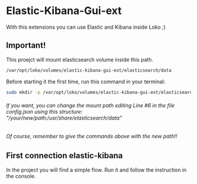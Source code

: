 # Elastic-Kibana-Gui-ext

With this extensions you can use Elastic and Kibana inside Loko ;)

## Important!

This proejct will mount elasticsearch volume inside this path.

```bash
/var/opt/loko/volumes/elastic-kibana-gui-ext/elasticsearch/data
```
Before starting it the first time, run this command in your terminal:

```bash
sudo mkdir -p /var/opt/loko/volumes/elastic-kibana-gui-ext/elasticsearch/data && sudo chmod 777 /var/opt/loko/volumes/elastic-kibana-gui-ext/elasticsearch/data
```
###### *If you want, you can change the mount path editing Line #6 in the file config.json using this structure:  "/your/new/path:/usr/share/elasticsearch/data"*
###### *Of course, remember to give the commands above with the new path!!*  

## First connection elastic-kibana
In the project you will find a simple flow. Run it and follow the instruction in the console.